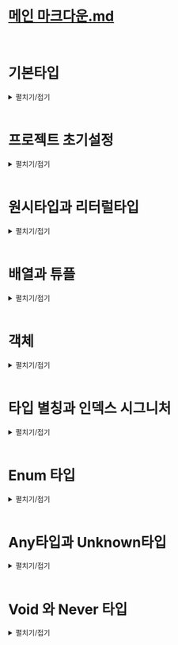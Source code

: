 # [메인 마크다운.md](README.md)
<br>

# 기본타입
<details>
<summary>펼치기/접기</summary>
<br>

타입스크립트가 자체적으로 제공하는 타입들을 말하며, 내장 타입이라고도 부른다.

## 타입 계층도
![타입 계층도.png](%ED%83%80%EC%9E%85%20%EA%B3%84%EC%B8%B5%EB%8F%84.png)
위 사진은 타입스크립트가 제공하는 여러개의 기본 타입들을 계층에 따라 분류한 타입 계층도, 타입 트리 라는 그림이다.  
그림을 자세히 보면 **null**, **undefined**, **number**, **string** 처럼 자바스크립트에서 이미 사용중인 타입들도 존재하며,  
그밖에 **unknown**, **any**, **void**, **never** 같은 자바스크립트에서는 볼 수 없었던 처음 듣는 생소한 타입들도 존재한다.

타입스크립트에서는 이처럼 꽤 많은 기본 타입들이 제공 되며, 각각의 타입들은 서로 부모와 자식 관계를 이루게 되면서 계층을 형성하게된다.  

## 배우게 될 타입스크립트 타입

- 원시타입
  - number
  - string
- 비원시타입
  - object
  - Array
- 특수타입
  - unknown
  - any
  - void
  - undefined


</details>
<br>

# 프로젝트 초기설정
<details>
<summary>펼치기/접기</summary>
<br>

- 프로젝트 초기화
  ```bash
  npm init
  ```

- @types/node 패키지 설치 (Node.js 타입 정의 제공 패키지)
  ```bash
  npm i @types/node
  ```
  
- tsconfig.json
  ```json
  {
    "compilerOptions": {
      "target": "ESNext", /* 컴파일 결과인 자바스크립트 코드가 사용할 자바스크립트 버전*/
      "module": "ESNext", /* 컴파일 결과인 자바스크립트 코드가 사용할 모듈 시스템 버전 */
      "outDir": "dist", /* 컴파일 결과인 자바스크립트 코드가 위치할 디렉토리 */
      "strict": true, /* 엄격한 타입 검사 */
      "moduleDetection": "force" /* 모든 타입스크립트 파일들을 개별 모듈로 취급 */
    },
    "include": ["src"] /* tsc 대상 디렉토리 */
  }
  ```

- src/index.ts 추가
  ```ts
  console.log("안녕 새 프로젝트");
  ```
  
- tsc 컴파일 명령
  ```bash
  tsc
  ```
- 컴파일 결과 js파일
  ```js
  console.log("안녕 새 프로젝트");
  export {}; // tsconfig.json "moduleDetection": "force"로 자동 추가
  ```
  
- 컴파일된 js파일 node 실행
  ```js
  node dist/index.js
  ```

###  TypeScript ESM 지원을 위한 ts-node 설정
node 실행시 아래와 같은 오류가 발생한다.
- SyntaxError: Unexpected token 'export' 에러 발생
  ```text/plain
  SyntaxError: Unexpected token 'export'
    at internalCompileFunction (node:internal/vm:77:18)
    at wrapSafe (node:internal/modules/cjs/loader:1288:20)
    at Module._compile (node:internal/modules/cjs/loader:1340:27)
    at Module.m._compile (C:\Users\yjou7\AppData\Roaming\npm\node_modules\ts-node\src\index.ts:1618:23)
    at Module._extensions..js (node:internal/modules/cjs/loader:1435:10)
    at Object.require.extensions.<computed> [as .ts] (C:\Users\yjou7\AppData\Roaming\npm\node_modules\ts-node\src\index.ts:1621:12)
    at Module.load (node:internal/modules/cjs/loader:1207:32)
    at Function.Module._load (node:internal/modules/cjs/loader:1023:12)
    at Function.executeUserEntryPoint [as runMain] (node:internal/modules/run_main:135:12)
    at phase4 (C:\Users\yjou7\AppData\Roaming\npm\node_modules\ts-node\src\bin.ts:649:14)
  ```
기본적으로 Node.js는 CommonJS(CJS) 모듈 시스템을 사용하며, 타입스크립트는 ESM 구문을 지원한다.  
(우리 설정에서는 명시적으로 한번 더 타입스크립트의 컴파일러의 module옵션을 ESNext로 설정함.)
Node.js가 CommonJS 환경에서 실행되면 타입스크립트의 ESM 구문을 이해하지 못하기 때문에 발생한 오류이다.  
대응 방법으로는 package.json에 아래와 같이 Node.js에 ESM을 사용하겠다는 명시적 설정을 한다.  
이는 Node.js가 기본 CommonJS 모듈 시스템에서 타입스크립트의 ESM 구문을 인식할 수 있도록 설정하는 것이다.  

- "type": "module" 옵션 추가 (package.json)
  ```json
  "type": "module", /* 추가 */
  "scripts": {/* 생략 */}
  ```

- ts-node 컴파일 및 실행 명령
  ```
  ts-node src/index.ts
  ```

- ERR_UNKNOWN_FILE_EXTENSION 에러발생  
  ```
  TypeError [ERR_UNKNOWN_FILE_EXTENSION]: Unknown file extension ".ts" for C:\Programming\workspace_vs\onebite-typescript\section02\src\index.ts
    at Object.getFileProtocolModuleFormat [as file:] (node:internal/modules/esm/get_format:160:9)
    at defaultGetFormat (node:internal/modules/esm/get_format:203:36)
    at defaultLoad (node:internal/modules/esm/load:143:22)
    at async nextLoad (node:internal/modules/esm/hooks:865:22)
    at async nextLoad (node:internal/modules/esm/hooks:865:22)
    at async Hooks.load (node:internal/modules/esm/hooks:448:20)
    at async MessagePort.handleMessage (node:internal/modules/esm/worker:196:18) {
    code: 'ERR_UNKNOWN_FILE_EXTENSION'
  }
  ```
  ts-node는 기본적으로 commonJS 모듈 시스템을 지원한다.  
  앞서 "type": "module" 설정이 Node.js의 ESM 환경을 활성화하지만, 기본적으로 CommonJS 모듈 시스템인 ts-node(따로 설정은 가능함.)를 통해 .ts파일을 실행하려 하기 때문에 .ts 파일 확장자를 처리하지 못한다.  
  이러한 복합적인 원인으로 ERR_UNKNOWN_FILE_EXTENSION 문제가 발생한다.  

  이를 해결하기 위해서는타 타입스크립트 컴파일 옵션 설정을 통해 ts-node 옵션에 esm을 활성화 해줘야 한다.  

- 타입스크립트 컴파일 옵션 ts-node esm 추가
  ```json
  "ts-node": {
    "esm": true
  }
  ```

  만약 위 옵션 추가후에도 ts-node 오류가 난다면 이는 node버전별 설정 차이 이기 때문에 package.json의 Node.js의 ESM 활성화 설정인 `type:module 옵션을 제거`하고 타입스크립트 컴파일러 옵션을 `module 옵션을 CommonJS`로 변경한 뒤 실행하면 정상적으로 실행된다.  
  그러나 현재 프로젝트의 모듈시스템 버전은 ESNext로 설정해야 하므로 더이상 ts-node를 사용하지 않고 tsx 명령을 통해 컴파일과 실행을 동시에 하도록 한다.(두 설정 모두 제거.)  
  
- tsx 컴파일 및 실행 명령
  ```
  tsx src/index.ts
  ```  

</details>
<br>

# 원시타입과 리터럴타입
<details>
<summary>펼치기/접기</summary>
<br>

## 원시타입 (Primitive Type) 이란?
동시에 딱 하나의 값만 저장할 수 있는 타입을 말한다.  
예를들어 원시타입이 아닌 배열이나 객체와 같은 비원시타입은 여러개의 값들을 저장할 수 있다.  
반면에 number, string, boolean, null, undefined 같은 원시타입들은 숫자면 숫자, 문자열이면 문자열 등, 딱 하나의 값만 저장할 수 있는 타입이다.  


### 종류
1. number
2. string
3. boolean
4. null
5. undefined

### number타입  
  자바스크립트에서 숫자를 의미하는 모든 값을 포함하는 타입이다.
- chapter1.ts
  ```ts
  /* 1. number 타입 */
  let num1: number = 123; // 양의 정수
  let num2: number = -123; // 음의 정수
  let num3: number = 0.123; // 양의소수
  let num4: number = -0.123; // 음의 소수
  let num5: number = Infinity; // 양의 무한대
  let num6: number = -Infinity; // 음의 무한대
  let num7: number = NaN; // Not A Number
    
  num1 = 'hello'; // Type 'string' is not assignable to type 'number'.
  ```
  위와 같이 변수의 이름 뒤에 콜론(:)을 쓰고 타입을 작성하여 변수의 타입을 정의하는 문법을 타입스크립트에서는 타입 주석 또는 타입 어노테이션이라고 부른다.  
  ```ts
  /* 1. number 타입 */
  let num1: number = 123; // 양의 정수
  num1 = 'hello'; // Type 'string' is not assignable to type 'number'.
  ```
  만약 위처럼 문자열로 초기화 하게 되면, 오류가 난다.
  ```ts
  /* 1. number 타입 */
  let num1: number = 123; // 양의 정수
  num1.toUpperCase(); // Property 'toUpperCase' does not exist on type 'number'.
  ```
  문자열에만 적용할 수 있는 문자열 전용 메소드도 사용할 수 없다.

  ```ts
  /* 1. number 타입 */
  let num1: number = 123; // 양의 정수
  num1.toFixed();
  ```
  숫자에만 사용 가능한 메소드 정상 호출이 가능하다.

### string타입
- chapter1.ts
  ```ts
  /* 2. string 타입 */
  let str1: string = "hello" // 쌍따옴표 문자열
  let str2: string = 'hello' // 홑따옴표 문자열
  let str3: string = `hello` // 벡틱 문자열
  let str4: string = `hello ${num1}` // template literal도 string 타입에 포함된다.
  ```
  마찬가지로 `str1 = 123;` 처럼 정수로 초기화 하게 되면 오류가 나며, `str1.toFixed();` 과 같이 코드를 선언하게 되면 숫자에만 적용할 수 있는 숫자 전용 메소드를 사용할 수 없게 된다. 
  
### boolean타입
- chapter1.ts
  ```ts
  /* 3. boolean 타입 */
  let bool1: boolean = true;
  let bool2: boolean = false;
  ```
  당연히 문자열이나 숫자열을 저장하려고 하면 오류가 발생한다.  

### null타입
- chapter1.ts
  ```ts
  /* 4. null 타입 */
  let null1: null = null;
  ```
  null값 이외에는 다른값을 저장할 수 없게 된다.
- 
### undefined타입
- chapter1.ts
  ```ts
  /* 5. undefined 타입 */
  let unde1: undefined = undefined;
  ```
  
null과 undefined는 타입스크립트에서 별도의 타입으로 존재하기 때문에 변수의 타입으로 정의할 수 있다.

### strictNullChecks (엄격한 null체크) 컴파일 옵션
한가지 생각해 볼 법한 주제가 있다.  
`let numA: number = null;` 코드처럼 자바스크립트의 경우 지금 당장 넣을 값이 없는경우 null로 초기화 하지만, 타입스크립트에서는 이를 허용하지 않는다.  
null이라는 값은 null타입이 별도로 존재하고 number타입 안에 포함되는 값이 아니기 때문이다.  
만약 정말 중간에 저장할 값이 없어서 어쩔수 없이 잠깐 null이라도 넣어야하는 상황이 있을 수 있다.  
이 경우 컴파일러 옵션을 조절하여 임시로 null값을 저장할 수 있는 방법이 존재한다.  

- tsconfig.json
  ```json
  {  
    "strict": true,
    "strictNullChecks": false
  }
  ```
  
- Restart TS Server  
  Ctrl + Shift + P > restart 검색 > Restart TS Server

strictNullChecks 옵션은 이름에서 알 수 있듯이, 엄격한 null 검사 옵션이다.
엄격하게 null을 검사한다는것은 쉽게 말해 null타입이 아닌 변수에 null값을 할당하는것을 허용할 것인지에 대해 결정하는 옵션이다.  
이 옵션을 false로 적용하게 되면 null타입이 아닌 number타입의 변수에도 null을 임시로 넣을 수 있게 설정해 줄 수 있는 것이다.
개발하고 있는 상황에 따라 변수에 null값을 임시로 넣어야 하는 상황이 많다면 strictNullChecks 옵션을 끄고 개발 할 수 있다.
옵션을 따로 명시적으로 선언하지 않을경우 해당 옵션의 기본값은 true로 엄격하게 null을 검사하도록 적용된다.
strict옵션이 strictNullChecks 옵션의 상위 옵션이다.
기본적으로 strict옵션이 켜져있으면 strictNullChecks 옵션도 따라서 켜지고, 만약 strict옵션이 꺼져있으면 strictNullChecks옵션도 함께 꺼진다.  
위 컴파일 설정 예제에서는 strict옵션이 켜져있고 strictNullChecks옵션은 개발자가 명시적으로 꺼놨기 때문에 이 경우 strict는 켜져있으나 strictNullchecks옵션은 꺼져있게 된다.  

(옵션을 끄는 방법은 역순으로 지운뒤 Restart TS Server를 실행하면 된다.)

## 리터럴(literal)타입

타입스크립트에서는 number나 string처럼 여러 형태의 값을 포함하는 타입 뿐만아니라, 딱 하나의 값만 포함하는 리터럴(literal)이라는 독특한 타입이 존재한다.
리터럴(값) 타입이란 값 그 자체가 타입이 되는 유형의 타입들이다.  
예를들어 `let numB: 10 = 10;` 코드처럼 numB라는 변수의 타입을 number가 아닌 값 10으로 정의한다.  
이렇게 변수의 타입을 값 그 자체로 정의하면, 정의한 값 외에는 다른 값을 저장할 수 없다.  
10이라는 값만 허용하는 타입을 만든셈이다.  
숫자 타입 말고도 다른 타입들도 리터럴 타입으로 정의가 가능하다.

### string literal
- chapter1.js
  ```ts
  let strA: "hello" = "hello";
  strA = "df" // Type '"df"' is not assignable to type '"hello"'. 
  ```
  위와 같이 문자열 hello라는 값의 리터럴 타입의 변수 strA를  선언한 후, 해당 변수에 다른 문자열 값인 "df"로 초기화시 오류가 발생하게 된다.

### boolean literal
- chapter1.js (boolean literal)
  ```js
  let boolA: true = true;
  boolA = false; // Type 'false' is not assignable to type 'true'
  let boolB: true = false; // Type 'false' is not assignable to type 'true'.
  ```
  3번째 라인 코드처럼 리터럴 타입을 선언함과 동시에 리터럴 타입과 다른 값을 저장할 경우에도 오류가 발생한다.  

타입스크립트의 리터럴 타입은 원시타입 안에 포함되는 값 중 하나를 마치 타입인것과 같이 정의해서 사용할 수 있다.
리터럴 타입은 복합적인 타입들을 만들 때 굉장히 유용하게 사용되기 때문에 알아두는것이 좋다.
</details>
<br>

# 배열과 튜플
<details>
<summary>펼치기/접기</summary>
<br>

## 배열 타입

### Type[] - 인덱스 기호 방식 타입
- src/chapter2.ts
  ```ts
  let numArr: number[] = [1, 2, 3]; // 1. Type[] - 인덱스 기호 방식 배열 타입
  let strArr: string[] = ["hello", "im", "yooHyeokSchool"];
  ```

## Array<Type> - 제네릭 타입 방식의 배열 타입
- src/chapter2.ts
  ```ts
  let boolArr: Array<boolean> = [true, false, true]; // 2. Array<Type> - 제네릭 타입 방식의 배열 타입 정의
  ```

## 다양한 타입의 요소로 구성된 배열의 배열타입
변수의 타입을 어떻게 정의해야 될지 잘 모르겠을 때에는 마우스 커서를 변수에 올려본다.  
이전에 설명했던 타입추론 즉, 타입스크립트는 점진적 타입 시스템을 사용하기 때문에 변수의 타입을 초기화하는 값을 기준으로 자동으로 추론한다.  
따라서 IDE의 도움을 받아 추론된 타입을 확인한다.  
let multiArr: (string | number | boolean)[] 와 같이 알려주는데 여기서 소괄호는 요소의 타입이고, 대괄호는 배열이다.  
소괄호 안에 string | number | bollean 이라고 되어있는데, 여기서 | 바를 사용하는것을 유니온타입이라고 부르며,  
이는 배열의 요소가 string이나 number나 boolean일 수 있다는 의미로 이렇게 유연한 타입을 만들 수 있다. 
- src/chapter2.ts
  ```ts
  let multiArr: (number | string | boolean)[] = [1, "hello", true];
  ```

## 다차원 배열 타입
 다차원 배열이란?  
 배열 안에 배열, 배열 안에 배열 안에 배열 과 같이 2차원이거나 3차원 배열을 의미한다.  
 타입을 정의하는 방법은 요소들의 타입을 적고, 대괄호를 두번 기제한다.  
- src/chapter2.ts
  ```ts
  let doubleArr: number[][] = [
    [1, 2, 3],
    [4, 5]
  ]
  ```
## 튜플 타입

튜플이란?  
자바스크립트에는 없고 타입스크립트에서만 특별하게 제공되는 타입으로 길이와 타입이 고정된 배열을 말한다.  
자바스크립트의 배열은 기본적으로 길이와 타입 모두 고정되어 있지 않다.  
따라서 개수를 마음대로 늘릴 수도 있고 배열에 들어가는 요소의 타입도 자유롭다.  
그리고 타입스크립트의 배열은 배열에 들어가는 요소의 타입은 고정시킬 수 있지만 길이까지 고정시킬 수는 없다.  
튜플은 타입도 고정하지만 길이까지 고정할 수 있는 그런 배열 타입을 의미한다.  

- src/chapter2.ts
  ```ts
  let tup1: [number, number] = [1, 2] // 오직 number 타입
  tup1 = [1, 2, 3] // Error: Type '[number, number, number]' is not assignable to type '[number, number]'. Source has 3 element(s) but target allows only 2.
  tup1 = ["1", "2"] // Error: Type 'string' is not assignable to type 'number'.
  ```
튜플의 타입을 정의하는 방법은 각 요소들의 타입을 대괄호 안에 배열 형태로 나열한다.  
이렇게 튜플 타입을 정의할 경우 처럼 튜플 타입의 길이를 넘어서는 배열도 저장할 수 없으며,  
길이를 만족하더라도 타입을 만족하지 않는 배열도 저장할 수 없다.  

만약 타입이 서로 다른 튜플을 정의할 경우 타입의 순서가 다르게 초기화 하거나, 역시 길이가 다르면 오류가 발생하게 된다.
- src/chapter2.ts
  ```ts
  let tup2: [number, string, boolean] = [1, "2", true] // 튜플 타입 정의: 각 요소의 타입을 배열형태로 정의한다.
  tup2 = ["2", 1, true] // Error: Type 'string' is not assignable to type 'number' / Type 'number' is not assignable to type 'string'.
  ```


사실 튜플은 별도로 존재하는 자료형이라 보기 어렵고, 그냥 배열이다.
- src/chapter2.ts
  ```ts
  let tup1: [number, number] = [1, 2];
  let tup2: [number, string, boolean] = [1, "2", true];
  ```
- tsc 컴파일 - dist/index.js
  ```js
  let tup1 = [1, 2];
  let tup2 = [1, "2", true];
  export {};
  ```
위와 같이 tsc로 컴파일 하고 결과를 보게되면, 결국 자바스크립트 코드로 컴파일 되어 변환될때는 배열로 변환된다는것을 확인할 수 있기 때문이다.  

또한, 튜플 타입으로 정의된 배열에 배열의 메소드를 활용하여 push를 하거나 pop을 할 때에는 튜플의 길이 제한이 발동하지 않는다.
따라서 튜플 타입을 사용할 때에는 배열 메소드를 사용해서 push나 pop과 같이 요소를 추가하거나 제거할 때에는 각별히 주의해서 사용해야한다.
- src/chapter2.ts
  ```ts
  let tup2: [number, string, boolean] = [1, "2", true]
  tup2.push("메롱")
  ```


### 튜플을 유용하게 사용할 수 있는 예제
- src/chapter2.ts
  ```ts
  const user = [
    ["유혁", 1],
    ["스쿨", 2],
    ["홀리", 3],
    ["몰리", 4],
    [5, "초이"] // 해당 요소의 0번 인덱스에 toUpperCase()를 적용한다면, 오류가 발생할것이다.
  ]
  ```
위 배열 형태를 보면, 2차원 배열의 첫번쨰 요소로 이름, 두번째 요소로 인덱스를 규칙적으로 사용하고 있다.
그러나 눈치 없는 동료 개발자가 해당 배열에 첫번째 요소로 인덱스를, 두번째 요소로 이름을 넣게 될 경우 
만약 해당 요소의 0번 인덱스에 toUpperCase()를 적용한다면, 오류가 발생할것이다.

이러한 상황은 튜플 타입을 정의하여 미연에 방지할 수 있다.

- src/chapter2.ts
  ```ts
  const user: [string, number][] = [
    ["유혁", 1],
    ["스쿨", 2],
    ["홀리", 3],
    ["몰리", 4],
    [5, "초이"] // Error: Type 'number' is not assignable to type 'string' | Type 'string' is not assignable to type 'number'
  ]
  ```

위 예제 코드와 같이 `[string, number][]` 의 형태로 첫번째 요소는 문자열, 두번째 요소는 숫자로 정의해준다.  
(이는 일반적인 배열 버킷 구조와 반대되는 순서로 보일 수 있다.)
결론적으로, 튜플을 사용하면 배열을 사용할 때 인덱스의 위치에 따라서 넣어야 하는 값들이 이미 정해져 있고, 그 순서를 지키는 게 중요할 때 
값을 잘못 넣지 않도록 방지해 줄 수 있다.
</details>
<br>

# 객체
<details>
<summary>펼치기/접기</summary>
<br>

## object 타입
자바스크립트에는 object라는 객체를 의미하는 타입이 있다.  
해당 타입은 사용자가 정의한 객체의 타입으로 정의할 수 있다.  

- object 타입으로 객체 타입 정의 - src/chapter3.ts
  ```ts
  let user:object = {
    id: 1,
    name: "유혁스쿨"
  }
  ```
그러나 object는 객체라는 정보 외에는 아무런 정보 없는 타입이므로 object타입으로 정의할경우 해당 객체의 property나 메소드에 뭐가 있는지 알 수 없게 된다.  
따라서 object타입으로 객체의 타입을 정의한다면 점 표기법으로 접근할 경우 오류가 발생한다.  

- 프로퍼티 접근시 오류 발생 - src/chapter3.ts
  ```ts
    let user:object = {
    id: 1,
    name: "유혁스쿨"
  }
  user.id; // Property 'id' does not exist on type 'object'.
  ```
타입스크립트에 object라는 타입은 값이 객체다 라는 정보 외에는 아무런 정보가 없는 타입이기 때문에, object로 정의할 경우 해당 객체의 프로퍼티나 메소드에 무엇이 있는지 알 수가 없다.
변수의 타입을 object로 지정한다는 것은 "이 변수는 객체이긴 한데 그 이상은 몰라" 라는것과 같다.  
따라서 객체의 타입을 정할때에는 해당 프로퍼티를 포함하여 객체의 모양을 정확한 타입으로 만들어야 한다.  

- 객체 타입 정의 - src/chapter3.ts
  ```ts
  let user2: { // 객체를 선언하는 형태로 객체 내부에 property를 선언하고 타입을 지정
    id: number;
    name: string;
  } = {
    id: 1,
    name: "유혁스쿨"
  }
  user2.id;
  ```
위 코드처럼 변수 user의 타입에 중괄호를 먼저 열고, 마치 객체 리터럴을 쓰는것 처럼 각각의 property를 선언해주고, 각 property에 정의할 타입을 지정해준다.  
이렇게 객체에 대한 정확한 타입을 정의할 경우 점 표기법으로 프로퍼티에 접근하는 코드에 오류가 없이 정상적으로 수행된다.  

결론적으로 정리하자면 객체의 타입을 정의할 때 object를 사용하면 객체인것은 알지만 프로퍼티나 메소드에 접근하면 오류가 나기 때문에 잘 쓰지 않고 객체의 모든 프로터티들의 타입까지 구조적으로 정의할 수 있는 방식으로 사용해야 한다.  

- 다른 예제 - src/chapter3.ts
  ```ts
  let dog: {name: string; color: string;} = {
    name: "돌돌이",
    color: "brown"
  }
  ```
위와 같이 객체의 타입을 property 기반으로 잘 정의할 수가 있다.  

C언어나 Java같은 정적 타입 시스템 언어의 경우 이렇게 객체의 타입을 정의할 때 프로퍼티를 일일히 다 나열해 가면서 프로퍼티 기반으로 객체 타입을 정의하는 하기도 하지만, 특정 상황에서는 객체면 모두 Object로, 문자열이면 모두 String으로 이름을 기준으로 타입을 정의하는 경우가 많다.  
그러나 타입스크립트에서는 방금 타입을 정의했던 것처럼 User객체만의 타입을 프로퍼티 기반으로 정의하고, Dog 객체만의 타입을 프로퍼티 기반으로 정의한다.  
이렇게 타입스크립트에서는 객체의 타입을 정의할 때 object같은 단순한 이름으로 타입을 정의하는 것이 아니라 해당 객체를 이루는 프로퍼티나 메소드가 어떻게 생겼는지 즉, 해당 객체의 구조를 기준으로 타입을 정의한다.  
따라서 타입스크립트의 이런 특징을 구조적 타입 시스템 이라고 부른다.  
구조적 타입 시스템은 쉽게말해 프로퍼티를 기준으로 타입을 결정하는 시스템 이므로 프로퍼티 기반 타입 시스템이라고도 부르기도 한다.  
반면 이전에 설명했던 자바와 C 등 대부분의 언어가 사용하는 이름을 기준으로 타입을 정의하는 것을 명목적 타입 시스템이라고 부른다.  

#### 타입시스템 유형
- 구조적 (프로퍼티 기반)
  - property를 기준으로 타입을 결정하는 타입 시스템
  - 프로퍼티 기반 타입시스템 이라고도 한다.
  - 프로퍼티나 메소드등 객체의 구성 및 구조를 기준으로 타입 정의

- 명목적 (이름 기반)
  - 대부분의 프로그래밍 언어에서 사용하는 타입 시스템
  - 이름을 기준으로 타입을 정의한다.
  - ex) 객체의 경우 공통분모 Object, 문자열인 경우 String

### optional(선택적) 프로퍼티
객체를 사용하다 보면 가끔 어떤 프로퍼티는 없어도 되는 경우가 있다.  
예를들어 user라는 변수에 새로운 회원을 저장하고 싶은데 아직 회원의 id는 모르고 이름만 알고 있는 경우가 있다.  
이때 id를 모른다고 초기화하지 않는다면 오류가 발생한다.  
user라는 변수의 타입을 id와 name이라는 두개의 프로퍼티를 갖는 객체로 타입을 정의해 놨기 때문이다.  
이렇게 id라는 프로퍼티가 초기화시 있어도 되고 없어도 되는 선택적인 프로퍼티라면 id프로퍼티 이름 뒤에 물음표 하나만 추가해 주면 오류가 발생하지 않는다.  
여기서 물음표의 의미는 프로퍼티가 있어도 되고 없어도 된다는 뜻이다.
{id?: number} 과 같이 정의하였을때 해당 프로퍼티 타입을 해석해보면 
id프로퍼티는 있어도 되고 없어도 되는 선택적인 프로퍼티이며, 만약 있을경우 value의 타입은 number여야만 한다. 라는 뜻으로 타입이 정의된다.
프로퍼티를 지정해 줄것이라면 정수값으로 지정해주고, 만약 정수가 아닌 문자열 값으로 지정할 경우 오류가 발생한다.

- src/chapter3.ts
  ```ts
  let user3: {id?: number; name: string;};

  user3 = {
    name: "홍길동"
  }
  ```

### readonly(읽기전용) 프로퍼티
예를들어 내부에서 값이 절대 수정되어서는 안되는 환경변수 등 객체의 프로퍼티에 접근하여 값을 변경하면 안되는 경우가 있다.  
이런 경우 타입 정의에서 해당 프로퍼티의 이름 앞에 readonly라는 키워드를 붙이면 프로퍼티의 값을 변경하는 행위를 막을 수 있다.  

- src/chapter3.ts
  ```ts
  let config: {readonly apiKey: string;} = {
    apiKey: "My Api Key"
  }

  config.apiKey = "hacked" // Error: Cannot assign to 'apiKey' because it is a read-only property.
  ```
  
</details>
<br>

# 타입 별칭과 인덱스 시그니처
<details>
<summary>펼치기/접기</summary>
<br>

## 타입별칭
변수를 정의하는 것과 같이 타입에 별칭을 주어 정의하는 방식이다.  
만약 여러개의 프로퍼티로 구성된 객체가 하나 있고, 동일한 타입의 프로퍼티로 구성된 객체를 반복해서 선언할 경우 코드가 굉장히 길어진다.  
이런 경우에 마치 변수를 선언하는것 처럼 타입을 별칭으로 먼저 정의한 후 각각의 객체에 타입 어노테이션으로 해당 별칭을 적용하면 타입 재사용이 가능해지며,  
불필요한 코드라인을 절약할 수 있다.  

### 타입별칭 예제

#### AS-IS
- src/chapter4.ts
  ```ts
  let user: {
    id: number;
    name: string;
    nickname: string;
    birth: string;
    bio: string;
    location: string;
  } = {
    id: 1,
    name: "유재혁",
    nickname: "유혁스쿨",
    birth: "1992.10.23",
    bio: "안녕하세요",
    location: "광명시"
  }
  let user2: {
    id: number;
    name: string;
    nickname: string;
    birth: string;
    bio: string;
    location: string;
  } = {
    id: 2,
    name: "홍길동",
    nickname: "유혁스쿨",
    birth: "1992.10.23",
    bio: "안녕하세요",
    location: "광명시"
  }
  ```
  위 코드를 보면 벌써부터 페이지의 절반을 차지한다.  
  실제로 객체의 타입을 보면 동일하게 반복되는것을 볼 수 있다.  
  이제 이 코드들에 타입 별칭을 적용해본다.  

#### TO-BE
- src/chapter4.ts
  ```ts
  type User = { // 타입 별칭 선언시 type 키워드를 통해 선언한다.
    id: number;
    name: string;
    nickname: string;
    birth: string;
    bio: string;
    location: string;
    // extra: string; // property 추가시 User 별칭을 타입으로 정의한 모든 객체에 적용됨
  }

  let user3:User  = {
    id: 1,
    name: "유재혁",
    nickname: "유혁스쿨",
    birth: "1992.10.23",
    bio: "안녕하세요",
    location: "광명시"
  }
  let user4:User = {
    id: 2,
    name: "홍길동",
    nickname: "유혁스쿨",
    birth: "1992.10.23",
    bio: "안녕하세요",
    location: "광명시"
  }
  ```
  코드를 보면, `type` 이라는 키워드를 통해 타입별칭을 통해 객체의 타입을 별칭으로 딱 한번 정의하고, 정의한 타입별칭을 타입어노테이션에 정의하여 중복되는 코드를 줄였다.  
  이렇게 타입별칭을 사용하면 한가지 장점이 더 존재한다.  
  만약 이렇게 타입별칭으로 타입을 공통으로 정의한 모든 객체가 새로운 프로퍼티가 필요할 경우 타입별칭에 한번만 추가로 선언해주면,  
  타입별칭을 적용한 모든 객체에 해당 프로퍼티 타입이 공통적으로 적용된다.

#### 새로운 프로퍼티 추가

- src/chapter4.ts
  ```ts
  type User = {
    id: number;
    name: string;
    nickname: string;
    birth: string;
    bio: string;
    location: string;
    extra: string; // property 추가시 User 별칭을 타입으로 정의한 모든 객체에 적용됨
  }
  ```

#### 타입 중복 오류
타입별칭은 이전에 설명했던것 처럼 마치 let 키워드로 선언하는 변수 처럼 중복된 이름으로 선언할 경우 오류가 난다.  
- src/chapter4.ts
  ```ts
  type User = {
   /* 생략 */ 
  }
  type User = {} // Duplicate identifier 'User'.
  ```
  따라서 타입별칭을 선언할 때 같은 스코프 내에서는 중복되지 않도록 주의해야한다.
#### 타입 스코프(범위)
함수 블록 내에서는 내부에 정의한 타입이 User 타입이 된다.  
함수 바깥이라면 함수 바깥에 정의된 User 타입이 적용된다.
- src/chapter4.ts
  ```ts
  type User = {/* 생략 */};
  function func() {
    type User = {/* 생략 */};
  } 
  ```
#### 타입 별칭 컴파일 결과
타입스크립트에 type 관련 코드들은 컴파일 결과 자바스크립트 코드에서는 모두 다 제거된다.  
그렇기 때문에 타입 별칭으로 만든 타입들도 당연히 다 제거가 된다.  

- 타입스크립트 컴파일
  ```bash
  tsc src/chapter4.ts
  ```

- 컴파일 확인: dist/chapter4.js   
  ```js
  let user3 = {
    id: 1,
    name: "유재혁",
    nickname: "유혁스쿨",
    birth: "1992.10.23",
    bio: "안녕하세요",
    location: "광명시"
  };
  let user4 = {
      id: 2,
      name: "홍길동",
      nickname: "유혁스쿨",
      birth: "1992.10.23",
      bio: "안녕하세요",
      location: "광명시"
  };
  function func() {
  }
  export {};
  ```
## 인덱스 시그니처
key와 value의 규칙을 기준으로 객체의 type을 정의할 수 있는 문법을 말한다.


- src/chapter4.ts
  ```ts
  type countryCodes = {
    Korea: string;
    UnitedState: string;
    UnitedKingdom: string;
  }
  let countryCodes = {
    Korea: 'ko',
    UnitedState: 'us',
    UnitedKingdom: 'uk'
  }
  ```

### 상황 가정
위 코드를 보면 현재 countryCodes객체는 3개의 프로퍼티밖에 없다.  
만약 만들게 될 서비스가 초 거대 글로벌 서비스로 200개 가까운 모든 국가들의 코드를 다 넣어야 한다면 타입 별칭에도 모든 프로퍼티의 키를 다 넣어줘야 한다.  
이 경우 객체의 프로퍼티의 key와 value의 타입 관련된 규칙을 본다.  
key는 모두 string타입이며 value도 모두 string 타입이다.  
key가 string타입이고 value가 string타입인 프로퍼티들은 모두 허용하도록 타입을 만들면 어떤 국가를 추가하여도 문제가 되지 않게 된다.  
이렇게 key와 value의 규칙을 기준으로 객체의 type을 정의할 수 있는 문법이 바로 인덱스 시그니처라는 문법이다.

### 인덱스 시그니처 예제1
대괄호 안에 key의 타입을 정의하고, 해당 배열에 콜론을 입력하고 타입을 정의하면 key의 타입이 된다.
이렇게 key와 value의 타입을 기준으로 규칙을 이용하여 아주 유연하게 객체의 타입을 정의하는 문법을 인덱스 시그니처 라고 부른다.
인덱스 시그니쳐를 이용하면 key와 value의 타입이 어떤 규칙을 가지고 움직이는 객체의 타입을 정의할 때 굉장히 유용하게 사용될 수 있다.

#### 문자열 타입의 key와 문자열 타입의 value에 대한 객체 타입 지정
- src/chapter4.ts
  ```ts
  type countryCode = {
    [key: string]: string
  }

  let countryCodes2: countryCode = {
    Korea: 'ko',
    UnitedState: 'us',
    UnitedKingdom: 'uk'
  };
  ```

#### 문자열 타입의 key와 정수 타입의 value에 대한 객체 타입 지정
- src/chapter4.ts
  ```ts
  type countryNumberCodes = {
    [key: string]: number;
  }
  /* 국가별 숫자 코드 */
  let countryNumberCodes: countryNumberCodes = { 
    Korea: 410,
    UnitedState: 840,
    UnitedKingdom: 826
  }
  ```
### 주의점 1  
인덱스 시그니처 타입은 프로퍼티가 없는 빈 객체에도 사용이 가능하다.  
인덱스 시그니처 타입은 타입 규칙을 위반하지만 않으면 모든 객체를 허용하는 타입이다.  
아래 예제코드에서의 객체는 아무런 프로퍼티가 없는 객체이다.  
규칙을 위반할 프로퍼티가 없는 셈이다.  

- src/chapter4.ts
  ```ts
  type countryNumberCodes = { //인덱스 시그니처 정의
    [key: string]: number;
  }
  let countryNumberCode: countryNumberCodes = {} // 프로퍼티를 정의하지 않아도 오류가 발생하지 않음.
  ```

### 인덱스 시그니처 필수 프로퍼티
key가 string이고 value가 number면 모두 허용하지만 반드시 korea라는 number타입의 프로퍼티가 꼭 있어야 할 경우 
아래의 예제코드와 같이 필수 프로퍼티에 대한 타입 지정을 추가해준다. 
- src/chapter4.ts
  ```ts
  type countryNumberCodeRequiredKorea = {
    [key: string]: number;
    Korea: number; // 필수 프로퍼티에 대한 타입 지정
  }
  ```

### 주의점 2
인덱스 시그니처 정의 및 필수 프로퍼티 타입 정의시 빈 객체를 저장하면 문제가 발생한다.
- src/chapter4.ts
  ```ts
  type countryRequiredKoreaNumberCode = {
    [key: string]: number;
    Korea: number; // 필수 프로퍼티 타입정의 추가
  }
  let countryCodeNumber: countryRequiredKoreaNumberCode = {} // Error: Property 'Korea' is missing in type '{}' but required in type 'countryNumberCode'.
  ```
따라서 만약 객체에 key가 string이고 value가 number면 모두 허용하지만 반드시 korea라는 number타입의 프로퍼티가 꼭 있어야 한다면 아래와 같이 
꼭 있어야 하는 필수 프로퍼티에 대한 타입정의를 추가해 줄 경우 오류가 발생하지 않는다.
- src/chapter4.ts
  ```ts
  type countryRequiredKoreaNumberCode = {
    [key: string]: number;
    Korea: number; // 필수 프로퍼티 타입정의 추가
  }
  let countryCodesNumber: countryRequiredKoreaNumberCode = {
    Korea: 410 // 필수 프로퍼티만 추가
  }
  ```

### 주의점 3
인덱스 시그니처를 사용하는 객체 타입에서 필수로 추가해야할 프로퍼티를 정의하려면,   
필수 프로퍼티의 value의 타입이 반드시 인덱스 시그니처의 value타입과 일치하거나 호환되야 한다.
아래의 코드는 문자열, 숫자 코드 모두 허용할 경우에 대한 예제이다.
- src/chapter4.ts
  ```ts
  type countryNumberAndStringCode = {
    [key: string]: number;  
    Korea: string; // Property 'Korea' of type 'string' is not assignable to 'string' index type 'number'
  }
  let countryCodesNumberAndStringa: countryNumberAndStringCode = { // Type '{ Korea: string; }' is not assignable to type 'countryNumberAndStringCode'.
    Korea: "ko" // Property 'Korea' is incompatible with index signature. Type 'string' is not assignable to type 'number'.
  }
  ```
 Korea라는 프로퍼티의 value타입이 string으로 되어있고, 인덱스 시그니처의 value의 타입은 number로 되어있기 때문에 문제가 발생한다.  

#### 해결책 1 (타입 일치)
인덱스 시그니처의 value타입과 필수 프로퍼티의 value타입을 반드시 일치시킨다.
- src/chapter4.ts
  ```ts
  type countryNumberAndStringCodes = {
    [key: string]: number;
    Korea: number;
  }

  let countryCodeNumberAndString: countryNumberAndStringCodes = {
    // Korea: "ko", // 인덱스 시그니처 특성상 사용할 수 없다.
    Korea: 410 
  }
  ```

#### 해결책 2 (유니온타입)
유니온타입을 활용하여 인덱스 시그니처에 정수와 문자열에 대한 다중 타입을 허용해 보자 (강의에는 없는 내용)
- src/chapter4.ts
  ```ts
  type countryStringAndNumberCode = {
    [key: string]: number | string;
    Korea: string;
  }

  let countryCodeStringAndNumber: countryStringAndNumberCode = {
    Korea: "ko"
  }
  ```

## 배열 타입에 대한 타입별칭과 인덱스 시그니처 예제

### 배열 타입 타입별칭

#### 숫자 타입 배열 타입별칭
  ```ts
  type NumberArr = number[];
  ```
#### 문자열 타입 배열 타입별칭
  ```ts
  type StringArr = string[];

#### 객체 타입 배열 타입별칭
  ```ts
  type Obj = {id: number; name: string};
  type ObjArr = Obj[];
  ```

### 배열 타입 인덱스 시그니처
#### 배열 타입에 인덱스 시그니처 적용
대괄호 안에 배열의 index에 대한 타입을 정의, 해당 배열에 타입을 정의하면 배열 요소의 타입이 된다.

#### 정수 타입 배열 인덱스 시그니처
  ```ts
  type NumbersArr = {
    [index: number]: number
  }
  let nubmersArr:NumbersArr = [1, 2, 3]
  ```ts
#### 정수 타입 배열 인덱스 시그니처

  type StringsArr = {
    [index: number]: string
  }
  let stringsArr:StringsArr = ["일", "이", "삼"]
  ```
#### 배열 인덱스 시그니처 필수 타입 정의 
인덱스 시그니처만 정의할 경우 배열의 push 메소드나 length같은 내장 기능을 사용할 경우 필수 타입으로 정의하지 않으면 오류가 발생한다.  
  ```ts
  type StringArray = {
    [index: number]: string; // 숫자 인덱스 키의 값은 문자열
    length: number; // length 속성 필수 타입 정의
    push: (item: string) => number; // push 메소드 필수 타입 정의
  }

  let customArray: StringArray = ["hello", "world"];
  let result = customArray.push("!"); // 길이 반환
  console.log(result) // 3
  console.log(customArray.length); // 3
  ```

</details>
<br>

# Enum 타입
<details>
<summary>펼치기/접기</summary>
<br>

## Enum 타입이란?
여러가지 값들에 각각 이름을 부여해 열거해두고 사용하는 타입으로 열거형 타입이라고도 부른다.  
자바스크립트에는 없고 타입스크립트에만 특별히 제공되는 새로운 타입이다.  

3명의 User가 있다고 가정하고 아래처럼 3명의 User 객체 코드를 작성한다
- src/chapter5.ts
  ```ts
  const user1 = {
    name: '유혁스쿨',
    role: 0 // 0: 관리자
  }

  const user2 = {
    name: '홍길동',
    role: 1 // 1: 일반유저
  }

  const user3 = {
    name: '아무개',
    role: 2 // 2: 게스트
  }
  ```
User의 권한을 설정할 때 보통 숫자로 배정하는 방법을 많이 사용하곤 한다.  
그런데 이렇게 숫자로 각각의 권한을 설정해 준 다음 개발을 진행하다 보면 종종 헷갈리는 경우가 생긴다.
숫자만 보고 기억하기가 조금 어려울 수 있다.
이렇게 실수하는 경우를 막기 위해 타입스크립트의 Enum을 활용하여 효율적으로 관리할 수 있다.

## Enum 정의 및 활용
타입 별칭을 사용하는 것처럼 enum이라는 키워드를 적은 뒤 enum의 이름을 적은 후 중괄호 안에 멤버를 선언한다.
각 멤버는 원하는 값으로 초기화한다.
- src/chapter5.ts
  ```ts
  enum Role {
    ADMIN = 0,
    USER = 1,
    GUEST = 2
  }
  ```

### 프로퍼티 값으로 Enum 적용
const 상수 객체 property에 접근하는것과 같은 문법으로 값에 할당해준다.
- src/chapter5.ts
  ```ts
  const member1 = {
    name: '유혁스쿨',
    role: Role.ADMIN // 0: 관리자
  }

  const member2 = {
    name: '홍길동',
    role: Role.USER // 1: 일반유저
  }

  const member3 = {
    name: '아무개',
    role: Role.GUEST // 2: 게스트
  }
  ```
  
### 컴파일 및 실행
- tsx src/chapter5.ts
  ```js
  console.log(member1, member2, member3)
  ```
- tsx 실행 결과
  ```text/plain
  { name: '유혁스쿨', role: 0 } { name: '홍길동', role: 1 } { name: '아무개', role: 2 }
  ```
이렇게 Enum을 활용하면 역할 같은 값들을 숫자 등으로 분류할 경우에 개발자들이 헷갈리지 않도록 도움을 준다.

## 묵시적 할당 및 컴파일 결과
 Enum의 멤버에 숫자를 명시적으로 할당하지 않아도 순차적으로 0번부터 자동으로 할당된다.
- src/chapter5.ts
  ```ts
  enum Auth {
    ADMIN,
    USER,
    GUEST
  }
  const player1 = {
    name: '유혁스쿨',
    auth: Auth.ADMIN // 0: 관리자
  }

  const player2 = {
    name: '홍길동',
    auth: Auth.USER // 1: 일반유저
  }

  const player3 = {
    name: '아무개',
    auth: Auth.GUEST // 2: 게스트
  }

  console.log(player1, player2, player3)
  ```
### 컴파일
- tsx src/chapter5.ts
  ```text/plain
  { name: '유혁스쿨', auth: 0 } { name: '홍길동', auth: 1 } { name: '아무개', auth: 2 }
  ```
값을 할당하지 않았음에도, 0부터 순차적으로 증가값이 부여된것을 확인할 수 있다.  

## 첫번째 멤버에 임의 정수값 할당
만약 첫번째 멤버에 임의 정수값을 할당한다면, 해당 정수값 기준으로 순차적으로 할당된다.
- src/chapter5.ts
  ```ts
  enum Tier {
    ADMIN = 10, // 첫번째 멤버에 할당값 10 지정
    USER,
    GUEST
  }

  const client1 = {
    name: '유혁스쿨',
    tier: Tier.ADMIN // 10: 관리자
  }

  const client2 = {
    name: '홍길동',
    tier: Tier.USER // 11: 일반유저
  }

  const client3 = {
    name: '아무개',
    tier: Tier.GUEST // 12: 게스트
  }

  console.log(client1, client2, client3)
  ```
- tsx src/chapter5.ts
  첫번째 멤버에 할당될 값을 0이 아닌 10으로 지정할 경우 10부터 순차적으로 할당된다.
  ```text/plain
  { name: '유혁스쿨', tier: 10 } { name: '홍길동', tier: 11 } { name: '아무개', tier: 12 }
  ```


## 두번째 멤버부터 값 할당
두번째 멤버의 값에만 할당할 경우, 첫번째 멤버에는 0이 할당되고, 명시적으로 할당한 두번째 멤버부터는  
`ADMIN:0 USER:10 GUEST:11`과 같이 할당된 값 기준으로 증가값이 순차적으로 값이 부여된다.
- src/chapter5.ts
  ```ts
  enum Level {
    ADMIN,
    USER = 10,
    GUEST
  }
  const soldier1 = {
    name: '유혁스쿨',
    level: Level.ADMIN // 0: 관리자
  }

  const soldier2 = {
    name: '홍길동',
    level: Level.USER // 10: 일반유저
  }

  const soldier3 = {
    name: '아무개',
    level: Level.GUEST // 11: 게스트
  }
  
  console.log(soldier1, soldier2, soldier3)
  ```
- tsx src/chapter5.ts
  두번째 멤버에만 명시적으로 10으로 할당할 경우 첫번째 멤버에는 0을 두번째 멤버부터는 10부터 순차적으로 할당된다.
  ```text/plain
  { name: '유혁스쿨', level: 0 } { name: '홍길동', level: 10 } { name: '아무개', level: 11 }
  ```

## Enum 중복문제
아래와 같이 첫번째 멤버의 값을 11로 명시적으로 할당한 뒤 두번째 멤버의 값을 10으로 할당할 경우  
3번째 값은 자동으로 최종 할당값 기준으로 증가값이 할당된다.  
이 경우 첫번째 값과 3번째 값이 동일하게 11로 할당되는 중복 문제가 발생한다.  

해결책으로는 모든 멤버 값을 명시적으로 지정한다.
- src/chapter5.ts
  ```ts
  enum Class {
    ADMIN = 11,
    USER = 10,
    GUEST
  }
  const student1 = {
    name: '유혁스쿨',
    level: Class.ADMIN // 11: 관리자
  }

  const student2 = {
    name: '홍길동',
    level: Class.USER // 10: 일반유저
  }

  const student3 = {
    name: '아무개',
    level: Class.GUEST // 11: 게스트
  }
  console.log(student1, student2, student3)
  ```
- tsx src/chapter5.ts
  ```text/plain
  { name: '유혁스쿨', level: 11 } { name: '홍길동', level: 10 } { name: '아무개', level: 11 }
  ```


## 문자형 enum (문자열 값 할당)

### 각 국가별 언어를 열거하는 열거형 생성
- src/chapter5.ts
  ```ts
  enum Language {
    korean = 'ko',
    english = 'en'
  }

  const customer1 = {
    name: '유혁스쿨',
    tier: Tier.ADMIN, // 0: 관리자
    language: Language.korean
  }

  const customer2 = {
    name: '홍길동',
    tier: Tier.USER, // 1: 일반유저
    language: Language.english
  }

  const customer3 = {
    name: '아무개',
    tier: Tier.GUEST, // 2: 게스트
    language: Language.korean
  }
  ```
  
- tsx src/chapter5.ts
  ```text/plain
  { name: '유혁스쿨', tier: 10, language: 'ko' } { name: '홍길동', tier: 11, language: 'en' } { name: '아무개', tier: 12, language: 'ko' }
  ```

## Enum 타입 컴파일 결과
타입스크립트 관련 코드들은 컴파일 결과 파일인 자바스크립트에서 모두 사라진다.
그러나 enum 타입으로 값을 할당한 각 객체의 프로퍼티에는 마치 값을 쓰는 것처럼 사용하고 있다.
타입스크립트 코드이지만 tsx로 컴파일 시 오류가 발생하지 않고 실행이 잘 되는 것을 확인할 수있다.
enum은 특이하게 컴파일하더라도 코드가 사라지지 않는다.

- tsc
  ```js
  var Role;
  (function (Role) {
      Role[Role["ADMIN"] = 0] = "ADMIN";
      Role[Role["USER"] = 1] = "USER";
      Role[Role["GUEST"] = 2] = "GUEST";
  })(Role || (Role = {}));

  var Auth;
  (function (Auth) {
      Auth[Auth["ADMIN"] = 0] = "ADMIN";
      Auth[Auth["USER"] = 1] = "USER";
      Auth[Auth["GUEST"] = 2] = "GUEST";
  })(Auth || (Auth = {}));
  var Tier;
  (function (Tier) {
      Tier[Tier["ADMIN"] = 10] = "ADMIN";
      Tier[Tier["USER"] = 11] = "USER";
      Tier[Tier["GUEST"] = 12] = "GUEST";
  })(Tier || (Tier = {}));
  ```

복잡하지만 자바스크립트의 객체로 변환되고 있다는것을 컴파일 결과 코드를 통해 확인할 수 있다.
결론적으로 타입스크립트의 enum은 컴파일 결과 사라지지않고 자바스크립트의 객체로 변환되기 때문에 코드상에서 마치 값을 사용하듯 사용할 수 있다.
  
</details>
<br>

# Any타입과 Unknown타입
<details>
<summary>펼치기/접기</summary>
<br>

## Any타입
특정 변수의 타입을 확실히 모를 때 사용하는 타입이다.

**상황가정**
1. 변수를 하나 선언하고 해당 변수가 범용적으로 사용된다.
2. 현재 숫자 10을 넣었으나 추후 문자열도 들어가야 한다.

- src/chapter6.ts
  ```ts
  let anyVar = 10;
  anyVar = "10" // Type 'string' is not assignable to type 'number'.
  ```
복습을 해보자면 타입스크립트는 기본적으로 변수의 타입을 지정하지 않아도 초기화 하는 값을 기준으로 변수의 타입을 자동으로 추론한다.  
이를 타입추론이라 부른다.  
변수 anyVar는 정수값 10으로 초기화 되고 있기 때문에 number라는 타입으로 타입추론 된다.  
그렇기 때문에 문자열 값을 넣으려고 시도하면 당연히 오류가 발생한다.  

마치 자바스크립트 변수를 쓰듯 타입 검사 없이 타입 상관없이 아무 값이나 할당하려면 Any타입을 변수에 지정해주면 된다.  
Any라는 것은 우리말로 모든, 누구나 라는 뜻이다.  
Any Type이란 어떤 타입이던지 라는 뜻으로 이해할 수 있으며, 해당 변수의 타입어노테이션으로 any 키워드를 지정할 경우
어떤 타입이던지 해당 변수에 값을 할당할 수 있다. 라고 이해할 수 있다.  
변수에 어떤 타입의 값이든 할당을 허용하지만 `값이 할당되는 순간 타입추론을 통해 할당된 타입으로 타입이 변경된다.`

- src/chapter6.ts
  ```ts
  let anyVal:any = 10;
  anyVal = "십"; // string 정상 저장 - typeof: string(타입추론)
  anyVal = true; // boolean 정상 저장 - typeof: boolean(타입추론)
  anyVal = {}; // 객체 정상 저장 - typeof: object(타입추론)
  anyVal = () => {}; // 심지어 함수도 저장 가능 - typeof: function(타입추론)
  anyVal.toUpperCase(); // 모든 타입이 될 수 있기 때문에 문자열에만 있는 메소드 사용 가능
  anyVal.toFixed(); // 정수형에만 있는 메소드도 사용 가능 (제약없이 자유롭게 사용 가능)

  let num: number = 10;
  num = anyVal; // number타입 변수에 any타입 변수 할당시 타입오류 발생하지 않음.
  ```

위와같이 any타입을 변수에 지정할 경우 모든 타입의 값을 할당받을 수 있고, `[반대]`로 모든 타입의 변수에 any타입의 값이나 변수를 할당할 수도 있다.  
any타입은 타입스크립트의 타입검사를 통과하는 치트키 같은 타입이라고 생각하면 된다.  
그러나 ts-node나 tsx로 실행할 경우 runtime 오류가 발생한다.  
(TypeError: anyVal.toUpperCase is not a function)  
최종 초기화 값이 함수인데, 함수에서 문자열 함수를 호출하려고 하니 오류가 발생한것이다.  
any타입은 타입 검사 통과하는것이 아니라 사실 안하는것이라고 볼 수 있다.  
따라서 any타입을 지정할 경우 타입스크립트가 가지는 이점을 다 포기하는것과 다를 게 없다.  
타입 검사를 모두 다 통과(생략) 하고 런타임 에러가 발생하는 최악의 상황을 유발하게 된다.  
따라서 any타입은 가능한 한 최대한 사용하지 않는 편이 좋다.

## Unknown타입
any와 비슷하지만 조금 다르다.  
만약 변수에 어떤 타입이 들어올지 모를경우에는 any 혹은 unknown 둘중 하나를 쓸 수 있다.  
이 역시 변수에 어떤 타입의 값이든 할당을 허용하지만 값이 할당되는 순간 타입추론을 통해 할당된 타입으로 타입이 변경된다.  

- src/chapter6.ts
  ```ts
  let unknownVar: unknown;
  unknownVar = 1; // number
  unknownVar = "1"; // string
  unknownVar = () => {}; // 타입추론: function
  ```

### Any 타입과의 차이점 1
any타입에서는 가능했던 모든 타입이 unknown타입의 변수에 할당 되는것과 `[반대]`로 다른 모든 타입 변수에 할당은 `불가능` 하다.  
unknown타입은 any타입과는 다르게 모든 값을 저장할 수 있지만 반대로는 안된다.  
아래와 같이 number 타입 변수에 unknown 타입 변수를 할당할 수 없다.  
number 타입 뿐만 아니라 모든 타입의 변수에 할당할 수 없다.  

- src/chapter6.ts
  ```ts
  let unknownVar: unknown;
  let num: number = 10;
  num = unknownVar; // Type 'unknown' is not assignable to type 'number'.
  ```

### Any 타입과의 차이점 2
any타입과는 다르게 toUpperCase와 같은 메소드도 절대 허용되지 않는다.  
덧셈 뺄셈 곱셈 나눗셈 등의 연산 자체도 unknown 타입에서 쓸수 없다.  

- src/chapter6.ts
  ```ts
  let unknownVar: unknown;
  unknownVar.toUpperCase(); // unknown에서는 메소드도 절대 허용하지 않는다.
  ```

### 타입 좁히기(타입 정제)
만약  unknown타입의 값을 활용하고 싶다면 조건문을 통해 사용할 수 있다.
조건문에서 typeof 연산자로 number타입임을 확실히 확인시켜 주었을 때만 변수의 타입을 원하는 타입으로 정제해서 사용 할 수 있게 된다.
(값이 할당되는 순간 할당된 값에 해당하는 타입으로 타입추론이 되어 타입이 변경되기 때문)
이러한 과정을 타입 정제 또는 타입 좁히기 라고 한다.
- src/chapter6.ts
  ```ts
  if (typeof unknownVar === 'number') {
    num = unknownVar
  }
  ```

변수에 저장할 값의 타입이 확실하지 않을 경우 any타입 보다는 조금 더 안전한 unknown타입을 활용하는것이 좋다.
unknown타입은 적어도 연산이나 메소드나 변수에나 값을 넣을 수 없기 때문에 런타임 에러를 일으키는 any타입보다는 안전하다.

</details>
<br>

# Void 와 Never 타입
<details>
<summary>펼치기/접기</summary>
<br>

## Void 타입
Void란? 공허, 아무것도 없다는 우리말 뜻을 가진다.  
Void 타입은 아무것도 없음을 의미하는 타입이다.  

### 함수 반환타입으로 보는 void 예제
타입스크립트에서는 함수의 반환값에도 타입을 정의할 수 있다.  
함수의 매개변수를 작성하는 소괄호 뒤에 타입 주석을 작성한다.  
문자열을 반환하면 `funciton func(): string`과 같은 형태로 선언한다.
- src/chapter7.ts
  ```ts
  function func1(): string {
    return "hello";
  }
  ```
아래와 같이 함수 내 아무런 값도 반환하지 않을 경우 반환타입은 Void타입으로 정의한다.  
- src/chapter7.ts
  ```ts
  function func2(): void {
    console.log("hello")
  }
  ```
### void 예제: 변수 반환타입
void 타입으로 정의한 변수에는 어떠한 값도 담을 수 없다.  
정수, 문자, boolean, 객체 모두 할당할 수 없으나, 오직 undefined만 할당 가능하다.  
이때 tsconfig.json에서 엄격한 Null검사 컴파일러 옵션을 `strictNullChecks: false`로 설정할 경우  
예외적으로 void 타입의 변수에도 null을 할당할 수 있다.  
어느타입의 변수에나 null이 할당될 수 있게 설정하는 옵션이기 때문이다. 
- src/chapter7.ts
  ```ts
  let a: void;
  a = 1; // Type 'number' is not assignable to type 'void'.
  a = "hello" // Type 'number' is not assignable to type 'void'.
  a = {}; // Type 'number' is not assignable to type 'void'.
  a = undefined // 할당 가능.
  a = null // strictNullChecks: false의 경우 가능
  ```

## 함수 반환타입 null과 undefined

### 함수 undefined 반환타입 (v 5.0.3 이슈 - 5.1.0 이상부터는 반환하지 않아도 문제없음)
아무것도 없음을 나타내는 값으로 undefined나 null이 있음에도 불구하고 함수의 반환 타입을 정의할 때 void를 쓰는 이유가 무엇일까?
함수에 undefind를 반환타입으로 지정할 경우 오류가 발생한다.  
해당 함수가 undefined를 실제로 반환하도록 해야한다.
(그냥 return만 해도 된다.)
- src/chapter7.ts
  ```ts
  function func3(): undefined {
    console.log("hello")
    // return undefined;
    return;
  }
  ```
### 함수 null 반환타입
null타입의 경우 오로지 null을 반환해야한다.  
따라서 정말로 반환값이 없는 함수의 반환 타입으로는 void를 사용하는것이다.  
- src/chapter7.ts
  ```ts
  function func4(): null {
    return null;
  }
  ```

## Never 타입 
Never란? 존재하지않는, 불가능한 타입 이라는 의미를 가진다.  
불가능한 이라는 뜻으로 정의된 Never 타입의 예제 코드를 작성한다.  

### while 무한루프 함수 예제
무한루프를 도는 함수의 경우 함수의 반환타입을 void로도 선언할 수 있다.  
그러나 void타입은 func2 함수처럼 함수가 정상적으로 종료는 되지만 진짜 반환하는 값, 반환문 자체가 없어서 void 타입이 된다.  
아래 func5 함수는 반환을 할 수가 없을 수도 있다.  
정상적으로 종료 되지 않을 수 있는 함수는 반환한다는 것 자체가 모순이거나 절대 불가능 하기에 void 타입을 쓰는것은 사실 말이 안된다.  
이렇게 절대 정상적으로 종료가 될 수 없는 함수의 경우 never타입 으로 정의한다.  
- src/chapter7.ts
  ```ts
  function func5(): void {
    while(true) {

    }
  }

  function func6(): never {
    while(true) {

    }
  }
  ```
###  Never 타입 함수 반환 예제 - Error  
Error을 던져서 프로그램이 중지될 경우의 반환타입도 Never를 정의하는것이 적합하다.  
- src/chapter7.ts
  ```ts
  function func7(): never {
    throw new Error()
  }
  ```
### never 타입 변수 예제
변수의 타입도 never타입으로 정의할 수 있지만 void 타입처럼 어떠한 타입의 값도 할당할 수 없다.  

- src/chapter7.ts
  ```ts
  let b: never;
  b = 1;
  b = {};
  b = "";
  ```
예외로 void타입은 undefined 타입을 할당할 수 있었지만 never 타입은 undefined마저 할당이 불가능하다.  

- src/chapter7.ts
  ```ts
  let b: never;
  b = undefined;
  ```
심지어 null 할당에 대해서도 strictNullchecks: false 옵션을 주더라도 null 할당이 불가능하다.  

- src/chapter7.ts
  ```ts
  let b: never;
  b = null;
  ```
또한 any타입의 변수 선언 후 해당 변수를 할당할 경우 오류가 발생한다.  
- src/chapter7.ts
  ```ts
  let b: never;
  let anyVar: any;
  b = anyVar;
  ```
이처럼 never타입은 그 어떤 값도 저장할 수 없는 변수의 타입을 정의할 때에 활용한다.
</details>
<br>